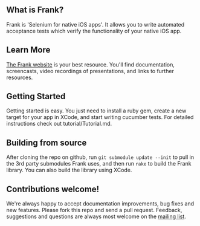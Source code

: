 What is Frank?
----

Frank is 'Selenium for native iOS apps'. It allows you to write automated acceptance tests which verify the functionality of your native iOS app.

Learn More
----

[The Frank website](http://www.testingwithfrank.com) is your best resource. You'll find documentation, screencasts, video recordings of presentations, and links to further resources.


Getting Started
---------------

Getting started is easy. You just need to install a ruby gem, create a new target for your app in XCode, and start writing cucumber tests. For detailed instructions check out tutorial/Tutorial.md.

Building from source
----
After cloning the repo on github, run `git submodule update --init` to pull in the 3rd party submodules Frank uses, and then run `rake` to build the Frank library. You can also build the library using XCode.


Contributions welcome!
------------

We're always happy to accept documentation improvements, bug fixes and new features. Please fork this repo and
send a pull request. Feedback, suggestions and questions are always most welcome on the [mailing list](http://groups.google.com/group/frank-discuss).
